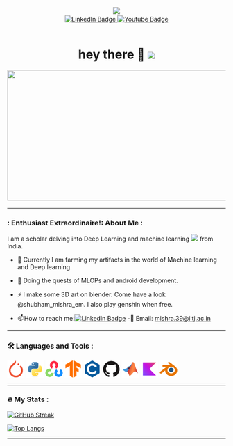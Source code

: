 
<div id="header" align="center">
  <img src="https://media.giphy.com/media/M9gbBd9nbDrOTu1Mqx/giphy.gif" width="100"/>
</div>

<div id="badges" align = "center">
  <a href="http://www.linkedin.com/in/shubham-mishra-b6492922b">
    <img src="https://img.shields.io/badge/LinkedIn-blue?style=for-the-badge&logo=linkedin&logoColor=white" alt="LinkedIn Badge"/>
  </a>
  <a href="http://www.youtube.com/@ShubhamMishraBME-fo9oj">
    <img src="https://img.shields.io/badge/YouTube-red?style=for-the-badge&logo=youtube&logoColor=white" alt="Youtube Badge"/>
  </a>
</div>
<div align= "center">
  <img src="https://komarev.com/ghpvc/?username=ShubhamMishra1611&style=flat-square&color=blue" alt=""/>
</div>

<h1 align="center">
  hey there 👋
  <img src="https://media.giphy.com/media/hvRJCLFzcasrR4ia7z/giphy.gif" width="30px"/>
</h1>

<div align="center">
  <img src="https://media.giphy.com/media/dWesBcTLavkZuG35MI/giphy.gif" width="600" height="300"/>
</div>

---

### : Enthusiast Extraordinaire!: About Me :
I am a scholar delving into Deep Learning and machine learning <img src="https://media.giphy.com/media/WUlplcMpOCEmTGBtBW/giphy.gif" width="30"> from India.
- :telescope: Currently I am farming my artifacts in the world of Machine learning and Deep learning. 

- :seedling: Doing the quests of MLOPs and android development. 

- :zap: I make some 3D art on blender. Come have a look @shubham_mishra_em. I also play genshin when free.

- :mailbox:How to reach me:[![Linkedin Badge](https://img.shields.io/badge/-LinkedIn-blue?style=flat&logo=Linkedin&logoColor=white)](http://www.linkedin.com/in/shubham-mishra-b6492922b) 
-:email: Email: [mishra.39@iitj.ac.in](mailto:mishra.39@iitj.ac.in)


---

### :hammer_and_wrench: Languages and Tools :
<div>
  <!-- PyTorch -->
  <img src="https://github.com/devicons/devicon/blob/master/icons/pytorch/pytorch-original.svg" title="PyTorch" alt="PyTorch" width="40" height="40"/>
  <!-- Python -->
  <img src="https://github.com/devicons/devicon/blob/master/icons/python/python-original.svg" title="Python" alt="Python" width="40" height="40"/>
  <!-- OpenCV -->
  <img src="https://github.com/devicons/devicon/blob/master/icons/opencv/opencv-original.svg" title="OpenCV" alt="OpenCV" width="40" height="40"/>
  <!-- TensorFlow -->
  <img src="https://github.com/devicons/devicon/blob/master/icons/tensorflow/tensorflow-original.svg" title="TensorFlow" alt="TensorFlow" width="40" height="40"/>
  <!-- C Language -->
  <img src="https://github.com/devicons/devicon/blob/master/icons/c/c-plain.svg" title="C" alt="C" width="40" height="40"/>
  <!-- GitHub -->
  <img src="https://github.com/devicons/devicon/blob/master/icons/github/github-original.svg" title="GitHub" alt="GitHub" width="40" height="40"/>
  <!-- MATLAB -->
  <img src="https://github.com/devicons/devicon/blob/master/icons/matlab/matlab-original.svg" title="MATLAB" alt="MATLAB" width="40" height="40"/>
  <!-- Kotlin -->
  <img src="https://github.com/devicons/devicon/blob/master/icons/kotlin/kotlin-original.svg" title="Kotlin" alt="Kotlin" width="40" height="40"/>
  <!-- Blender -->
  <img src="https://github.com/devicons/devicon/blob/master/icons/blender/blender-original.svg" title="Blender" alt="Blender" width="40" height="40"/>
</div>

---

### :fire: My Stats :
[![GitHub Streak](http://github-readme-streak-stats.herokuapp.com?user=ShubhamMishra1611&theme=dark&background=000000)](https://git.io/streak-stats)

[![Top Langs](https://github-readme-stats.vercel.app/api/top-langs/?username=ShubhamMishra1611&layout=compact&theme=vision-friendly-dark)](https://github.com/anuraghazra/github-readme-stats)

---



